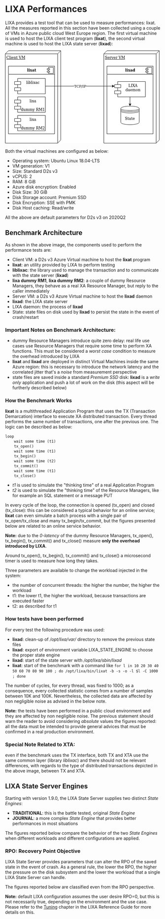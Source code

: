 # LIXA Performances

LIXA provides a test tool that can be used to measure performances: lixat.
All the measures reported in this section have been collected using a couple of
VMs in Azure public cloud West Europe region.
The first virtual machine is used to host the LIXA client test program (**lixat**), the second virtual machine is used to host the LIXA state server (**lixad**):

![Image of Benchmark Architecture](Performances.png)

Both the virtual machines are configured as below:
- Operating system: Ubuntu Linux 18.04-LTS
- VM generation: V1
- Size: Standard D2s v3
- vCPUS: 2
- RAM: 8 GiB
- Azure disk encryption: Enabled
- Disk Size: 30 GiB
- Disk Storage account: Premium SSD
- Disk Encryption: SSE with PMK
- Disk Host caching: Read/write

All the above are default parameters for D2s v3 on 2020Q2

## Benchmark Architecture

As shown in the above image, the components used to perform the performance tests are:
- Client VM: a D2s v3 Azure Virtual machine to host the **lixat** program
- **lixat**: an utility provided by LIXA to perform testing
- **liblixac**: the library used to manage the transaction and to communicate with the state server (**lixad**)
- **lixa dummy RM1**, **lixa dummy RM2**: a couple of dummy Resource Managers, they behave as a real XA Resource Manager, but reply to the caller immediately
- Server VM: a D2s v3 Azure Virtual machine to host the **lixad** daemon
- **lixad**: the LIXA state server 
- LIXA daemon: the process of **lixad**
- State: state files on disk used by **lixad** to persist the state in the event of crash/restart

### Important Notes on Benchmark Architecture:

- dummy Resource Managers introduce quite zero delay: real life use cases use Resource Managers that require some time to perform XA functions. This must be considered a *worst case* condition to measure the overhead introduced by LIXA
- **lixat** and **lixad** are deployed in distinct Virtual Machines inside the same Azure region: this is necessary to introduce the network latency and the correlated jitter that's a *noise* from measurement perspective
- state files are saved inside a standard *Premium SSD* disk: **lixad** is a *write only* application and push a lot of work on the disk (this aspect will be furtherly described below)

### How the Benchmark Works

**lixat** is a multithreaded Application Program that uses the TX (Transaction Demarcation) interface to execute XA distributed transaction. Every thread performs the same number of transactions, one after the previous one. The logic can be described as below:

    loop
        wait some time (t1)
        tx_open()
        wait some time (t1)
        tx_begin()
        wait some time (t2)
        tx_commit()
        wait some time (t1)
        tx_close()

- *t1* is used to simulate the "thinking time" of a real Application Program
- *t2* is used to simulate the "thinking time" of the Resource Managers, like for example an SQL statement or a message PUT

In every cycle of the loop, the connection is opened (tx_open) and closed (tx_close): this can be considered a typical behavior for an online service; **lixat** can even simulate a batch process with a single pair of tx_open/tx_close and many tx_begin/tx_commit, but the figures presented below are related to an online service behavior.

**Note:** due to the *0-latency* of the dummy Resource Managers, tx_open(), tx_begin(), tx_commit() and tx_close() measure **only the overhead introduced by LIXA**.

Around tx_open(), tx_begin(), tx_commit() and tx_close() a microsecond timer is used to measure how long they takes.

Three parameters are available to change the workload injected in the system:
- the number of concurrent threads: the higher the number, the higher the workload
- t1: the lower t1, the higher the workload, because transactions are executed faster
- t2: as described for t1

### How tests have been performed

For every test the following procedure was used:
- **lixad**: clean-up of */opt/lixa/var/* directory to remove the previous state files
- **lixad**: export of environment variable LIXA_STATE_ENGINE to choose the proper state engine
- **lixad**: start of the state server with */opt/lixa/sbin/lixad*
- **lixat**: start of the benchmark with a command like `for l in 10 20 30 40 50 60 70 80 90 100 ; do /opt/lixa/bin/lixat -b -s -o -l $l -C 1000 ; done`

The number of cycles, for every thread, was fixed to 1000; as a consequence, every collected statistic comes from a number of samples between 10K and 100K. Nevertheless, the collected data are affected by non negligible noise as advised in the below note.

**Note:** the tests have been performed in a public cloud environment and they are affected by non negligible noise. The previous statement should warn the reader to avoid considering *absolute* values the figures reported: all the data must be intended to provide general advices that must be confirmed in a real production environment.

### Special Note Related to XTA:

even if the benchmark uses the TX interface, both TX and XTA use the same common layer (library *liblixac*) and there should not be relevant differences, with regards to the type of distributed transactions depicted in the above image, between TX and XTA.

## LIXA State Server Engines

Starting with version 1.9.0, the LIXA State Server supplies two distinct *State Engines*:
- **TRADITIONAL**: this is the battle tested, original *State Engine*
- **JOURNAL**: a more complex *State Engine* that provides better performances in most situations

The figures reported below compare the behavior of the two *State Engines* when different workloads and different configurations are applied.

### RPO: Recovery Point Objective

LIXA State Server provides parameters that can alter the RPO of the saved state in the event of crash. As a general rule, the lower the RPO, the higher the pressure on the disk subsystem and the lower the workload that a single LIXA State Server can handle.

The figures reported below are classified even from the RPO perspective.

**Note:** default LIXA configuration assumes the user desire RPO=0, but this is not necessarily true, depending on the environment and the use case. Please refer to the [Tuning](https://www.tiian.org/lixa/manuals/html/ch11.html) chapter in the LIXA Reference Guide for more details on this.
